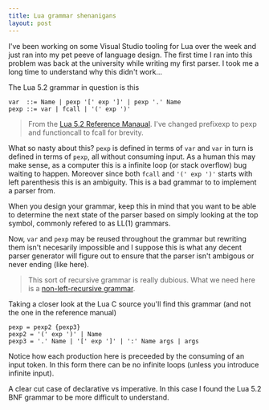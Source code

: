 ```yaml
---
title: Lua grammar shenanigans
layout: post
---
```


I've been working on some Visual Studio tooling for Lua over the week and just ran into my pet peeve of language design. The first time I ran into this problem was back at the university while writing my first parser. I took me a long time to understand why this didn't work...

The Lua 5.2 grammar in question is this

    var  ::= Name | pexp '[' exp ']' | pexp '.' Name
    pexp ::= var | fcall | '(' exp ')'
    
> From the [Lua 5.2 Reference Manaual](http://www.lua.org/manual/5.2/manual.html#9). I've changed prefixexp to pexp and functioncall to fcall for brevity.

What so nasty about this? `pexp` is defined in terms of `var` and `var` in turn is defined in terms of `pexp`, all without consuming input. As a human this may make sense, as a computer this is a infinite loop (or stack overflow) bug waiting to happen. Moreover since both `fcall` and `'(' exp ')'` starts with left parenthesis this is an ambiguity. This is a bad grammar to to implement a parser from.

When you design your grammar, keep this in mind that you want to be able to determine the next state of the parser based on simply looking at the top symbol, commonly refered to as LL(1) grammars.

Now, `var` and `pexp` may be reused throughout the grammar but rewriting them isn't necesarily impossible and I suppose this is what any decent parser generator will figure out to ensure that the parser isn't ambigous or never ending (like here).

> This sort of recursive grammar is really dubious. What we need here is a [non-left-recursive grammar](http://www.engr.mun.ca/~theo/Misc/exp_parsing.htm#rdp).

Taking a closer look at the Lua C source you'll find this grammar (and not the one in the reference manual)

    pexp = pexp2 {pexp3}
    pexp2 = '(' exp ')' | Name
    pexp3 = '.' Name | '[' exp ']' | ':' Name args | args
    
Notice how each production here is preceeded by the consuming of an input token. In this form there can be no infinite loops (unless you introduce infinite input).

A clear cut case of declarative vs imperative. In this case I found the Lua 5.2 BNF grammar to be more difficult to understand.
